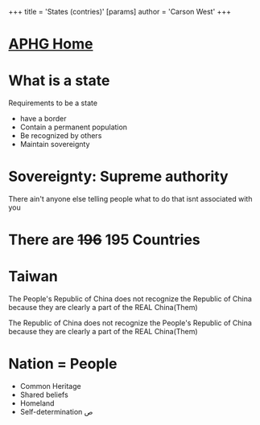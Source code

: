+++
 title = 'States (contries)'
[params]
	author = 'Carson West'
+++
# [APHG Home](./../aphg-home/)
# What is a state
Requirements to be a state
- have a border
- Contain a permanent population
- Be recognized by others 
- Maintain sovereignty

# Sovereignty: Supreme authority
There ain't anyone else telling people what to do that isnt associated with you

# There are ~~196~~ 195 Countries
# Taiwan
The People's Republic of China does not recognize the Republic of China because they are clearly a part of the REAL China(Them)

The Republic of China does not recognize the People's Republic of China because they are clearly a part of the REAL China(Them)

# Nation = People
- Common Heritage
- Shared beliefs
- Homeland
- Self-determination
ص